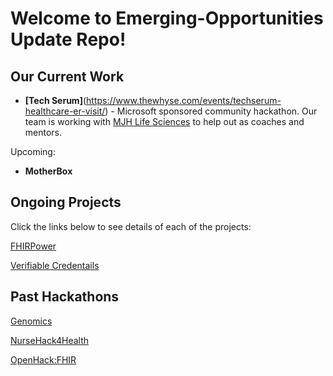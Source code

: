 # Welcome to Emerging-Opportunities Update Repo!

## Our Current Work

- **[Tech Serum]**(https://www.thewhyse.com/events/techserum-healthcare-er-visit/) - Microsoft sponsored community hackathon. Our team is working with [MJH Life Sciences](https://www.mjhlifesciences.com/) to help out as coaches and mentors.

Upcoming:

- **MotherBox**

## Ongoing Projects

Click the links below to see details of each of the projects:

[FHIRPower](./FHIR/FHIRPower)

[Verifiable Credentails](./Verifiable-Credentials)

## Past Hackathons

[Genomics](./Genomics)

[NurseHack4Health](./NurseHack4Health)

[OpenHack:FHIR](.FHIR/Hackathon)
